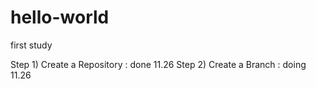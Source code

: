 # hello-world
first study

Step 1) Create a Repository : done 11.26
Step 2) Create a Branch : doing 11.26
